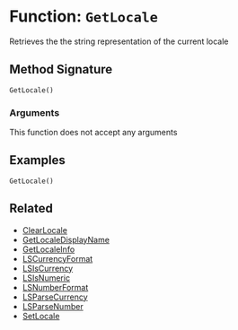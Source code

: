 [comment]: # (Note: This documentation is generated dynamically in the build process.  To modify the contents, change the javadoc on the _invoke method of the BIF class)

# Function: `GetLocale`

Retrieves the the string representation of the current locale

## Method Signature

```
GetLocale()
```

### Arguments

This function does not accept any arguments

## Examples

```
GetLocale()
```

## Related

  * [ClearLocale](./ClearLocale.md)
  * [GetLocaleDisplayName](./GetLocaleDisplayName.md)
  * [GetLocaleInfo](./GetLocaleInfo.md)
  * [LSCurrencyFormat](./LSCurrencyFormat.md)
  * [LSIsCurrency](./LSIsCurrency.md)
  * [LSIsNumeric](./LSIsNumeric.md)
  * [LSNumberFormat](./LSNumberFormat.md)
  * [LSParseCurrency](./LSParseCurrency.md)
  * [LSParseNumber](./LSParseNumber.md)
  * [SetLocale](./SetLocale.md)
